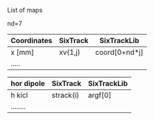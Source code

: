 List of maps

nd=7

Coordinates |SixTrack | SixTrackLib |
-----------|----------|-------------|
x [mm]     | xv(1,j)  |coord[0+nd*j]|
.....      |          |             |


hor dipole | SixTrack  | SixTrackLib |
-----------|-----------|-------------|
h kicl     | strack(i) | argf[0]  |
........   |           |             |